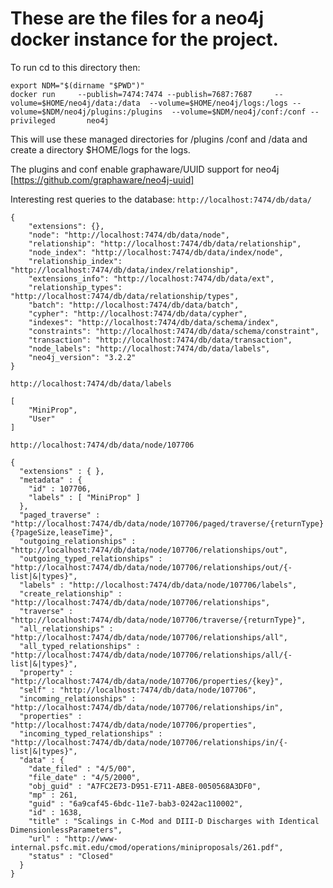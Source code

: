 # These are the files for a neo4j docker instance for the project.

To run 
cd to this directory then:
```
export NDM="$(dirname "$PWD")"
docker run     --publish=7474:7474 --publish=7687:7687     --volume=$HOME/neo4j/data:/data  --volume=$HOME/neo4j/logs:/logs --volume=$NDM/neo4j/plugins:/plugins  --volume=$NDM/neo4j/conf:/conf --privileged       neo4j
```

This will use these managed directories for /plugins /conf and /data  and create a directory $HOME/logs for the logs.

The plugins and conf enable graphaware/UUID support for neo4j [https://github.com/graphaware/neo4j-uuid]

Interesting rest queries to the database:
``` http://localhost:7474/db/data/ ```
```
{
    "extensions": {},
    "node": "http://localhost:7474/db/data/node",
    "relationship": "http://localhost:7474/db/data/relationship",
    "node_index": "http://localhost:7474/db/data/index/node",
    "relationship_index": "http://localhost:7474/db/data/index/relationship",
    "extensions_info": "http://localhost:7474/db/data/ext",
    "relationship_types": "http://localhost:7474/db/data/relationship/types",
    "batch": "http://localhost:7474/db/data/batch",
    "cypher": "http://localhost:7474/db/data/cypher",
    "indexes": "http://localhost:7474/db/data/schema/index",
    "constraints": "http://localhost:7474/db/data/schema/constraint",
    "transaction": "http://localhost:7474/db/data/transaction",
    "node_labels": "http://localhost:7474/db/data/labels",
    "neo4j_version": "3.2.2"
}
```
```http://localhost:7474/db/data/labels```
```
[
    "MiniProp",
    "User"
]
```
```http://localhost:7474/db/data/node/107706```
```
{
  "extensions" : { },
  "metadata" : {
    "id" : 107706,
    "labels" : [ "MiniProp" ]
  },
  "paged_traverse" : "http://localhost:7474/db/data/node/107706/paged/traverse/{returnType}{?pageSize,leaseTime}",
  "outgoing_relationships" : "http://localhost:7474/db/data/node/107706/relationships/out",
  "outgoing_typed_relationships" : "http://localhost:7474/db/data/node/107706/relationships/out/{-list|&|types}",
  "labels" : "http://localhost:7474/db/data/node/107706/labels",
  "create_relationship" : "http://localhost:7474/db/data/node/107706/relationships",
  "traverse" : "http://localhost:7474/db/data/node/107706/traverse/{returnType}",
  "all_relationships" : "http://localhost:7474/db/data/node/107706/relationships/all",
  "all_typed_relationships" : "http://localhost:7474/db/data/node/107706/relationships/all/{-list|&|types}",
  "property" : "http://localhost:7474/db/data/node/107706/properties/{key}",
  "self" : "http://localhost:7474/db/data/node/107706",
  "incoming_relationships" : "http://localhost:7474/db/data/node/107706/relationships/in",
  "properties" : "http://localhost:7474/db/data/node/107706/properties",
  "incoming_typed_relationships" : "http://localhost:7474/db/data/node/107706/relationships/in/{-list|&|types}",
  "data" : {
    "date_filed" : "4/5/00",
    "file_date" : "4/5/2000",
    "obj_guid" : "A7FC2E73-D951-E711-ABE8-0050568A3DF0",
    "mp" : 261,
    "guid" : "6a9caf45-6bdc-11e7-bab3-0242ac110002",
    "id" : 1638,
    "title" : "Scalings in C-Mod and DIII-D Discharges with Identical DimensionlessParameters",
    "url" : "http://www-internal.psfc.mit.edu/cmod/operations/miniproposals/261.pdf",
    "status" : "Closed"
  }
}
```
